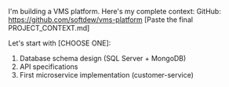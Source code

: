 I'm building a VMS platform. Here's my complete context:
GitHub: https://github.com/softdew/vms-platform
[Paste the final PROJECT_CONTEXT.md]

Let's start with [CHOOSE ONE]:
1. Database schema design (SQL Server + MongoDB)
2. API specifications 
3. First microservice implementation (customer-service)
